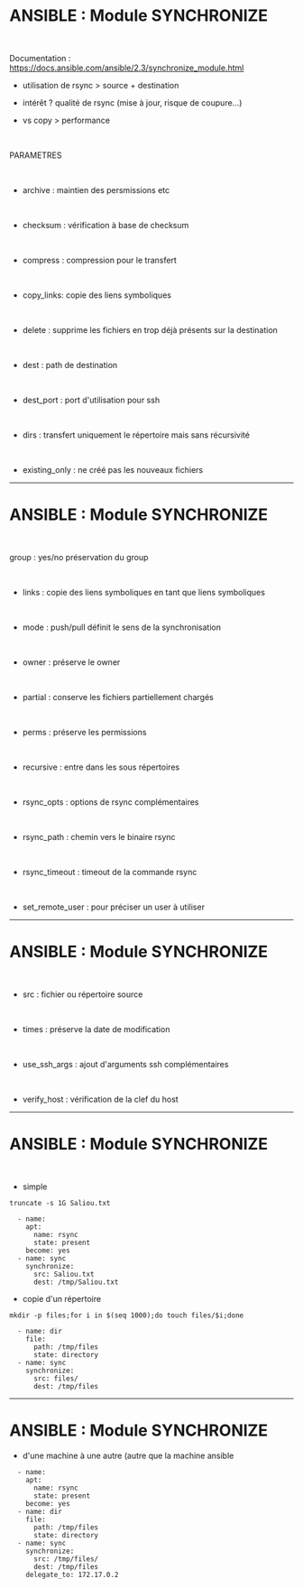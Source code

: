 

# ANSIBLE : Module SYNCHRONIZE


<br>

Documentation : https://docs.ansible.com/ansible/2.3/synchronize_module.html


* utilisation de rsync > source + destination

* intérêt ? qualité de rsync (mise à jour, risque de coupure...)

* vs copy > performance

<br>

PARAMETRES

<br>

* archive : maintien des persmissions etc

<br>

* checksum : vérification à base de checksum

<br>

* compress : compression pour le transfert

<br>

* copy_links: copie des liens symboliques

<br>

* delete : supprime les fichiers en trop déjà présents sur la destination

<br>

* dest : path de destination

<br>

* dest_port : port d'utilisation pour ssh

<br>

* dirs : transfert uniquement le répertoire mais sans récursivité

<br>

* existing_only : ne créé pas les nouveaux fichiers

---------------------------------------------------------------------------------------------

# ANSIBLE : Module SYNCHRONIZE


<br>

group : yes/no préservation du group

<br>

* links : copie des liens symboliques en tant que liens symboliques

<br>

* mode : push/pull définit le sens de la synchronisation

<br>

* owner : préserve le owner

<br>

* partial : conserve les fichiers partiellement chargés

<br>

* perms : préserve les permissions

<br>

* recursive : entre dans les sous répertoires

<br>

* rsync_opts : options de rsync complémentaires

<br>

* rsync_path : chemin vers le binaire rsync

<br>

* rsync_timeout : timeout de la commande rsync

<br>

* set_remote_user : pour préciser un user à utiliser

---------------------------------------------------------------------------------------------

# ANSIBLE : Module SYNCHRONIZE


<br>

* src : fichier ou répertoire source

<br>

* times : préserve la date de modification

<br>

* use_ssh_args : ajout d'arguments ssh complémentaires

<br>

* verify_host : vérification de la clef du host

---------------------------------------------------------------------------------------------

# ANSIBLE : Module SYNCHRONIZE



<br>

* simple

```
truncate -s 1G Saliou.txt
```

```
  - name:
    apt:
      name: rsync
      state: present
    become: yes
  - name: sync
    synchronize:
      src: Saliou.txt
      dest: /tmp/Saliou.txt
```


* copie d'un répertoire

```
mkdir -p files;for i in $(seq 1000);do touch files/$i;done
```

```
  - name: dir
    file:
      path: /tmp/files
      state: directory
  - name: sync
    synchronize:
      src: files/
      dest: /tmp/files
```

---------------------------------------------------------------------------------------------

# ANSIBLE : Module SYNCHRONIZE


* d'une machine à une autre (autre que la machine ansible

```
  - name:
    apt:
      name: rsync
      state: present
    become: yes
  - name: dir
    file:
      path: /tmp/files
      state: directory
  - name: sync
    synchronize:
      src: /tmp/files/
      dest: /tmp/files
    delegate_to: 172.17.0.2
```



